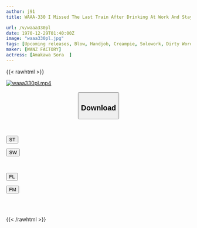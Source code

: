 ```yaml
---
author: j91
title: WAAA-330 I Missed The Last Train After Drinking At Work And Stayed At My Female Boss's House, But It Was Discovered That I Ejaculated Prematurely, And I Was Made To Ejaculate Hard From Friday Night Until Monday Morning. Sora Amakawa

url: /v/waaa330pl
date: 1970-12-29T01:40:00Z
image: "waaa330pl.jpg"
tags: [Upcoming releases, Blow, Handjob, Creampie, Solowork, Dirty Words, Slut	]
maker: [WANZ FACTORY]
actress: [Amakawa Sora  ]
---
```



{{< rawhtml >}}

<div class="video" data-videoid="pending_link.html">
    <a href="javascript:;">
        <img src="/v/waaa330pl/waaa330pl.jpg" width="WIDTH" height="HEIGHT" alt="waaa330pl.mp4" loading="lazy">
    </a>
</div>

<script type="text/javascript" src="https://j91.asia/asset/on-demand-pend.js"></script>

<br>
  <link rel="stylesheet" href="https://j91.asia/asset/bs5.css">
  
  <center>
  <button class="btn btn-primary" type="button" data-bs-toggle="collapse" data-bs-target=".multi-collapse" aria-expanded="false" aria-controls="multiCollapseExample1 multiCollapseExample2"><h2>Download</h2></button></center>
</p>
<div class="row">
  <div class="col">
    <div class="collapse multi-collapse" id="multiCollapseExample1">
      <div class="card card-body">
	      	      <br>
<div class="buttons">  
<p><a href="https://j91.asia/pending_link.html" target="_blank"><button class="btn-hover color-3"><i class="fa fa-download"></i> ST</button></a></p>
<p><a href="https://j91.asia/pending_link.html" target="_blank"><button class="btn-hover color-2"><i class="fa fa-download"></i> SW</button></a></p></div>
    </div>
  </div>
</div>
  <div class="col">
    <div class="collapse multi-collapse" id="multiCollapseExample2">
      <div class="card card-body">
	      <br>
<div class="buttons">
<p><a href="https://j91.asia/pending_link.html" target="_blank"><button class="btn-hover color-9"><i class="fa fa-download"></i> FL</button></a></p>
<p><a href="https://j91.asia/pending_link.html" target="_blank"><button class="btn-hover color-8"><i class="fa fa-download"></i> FM</button></a></p></div>
<br><br>
      </div>
    </div>
  </div>
</div>

{{< /rawhtml >}}